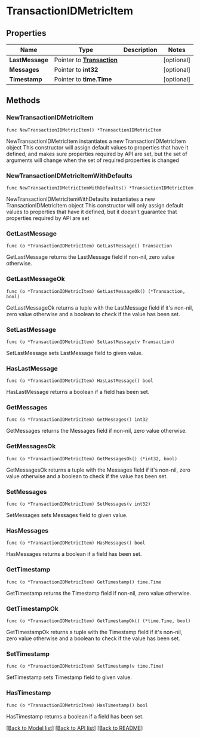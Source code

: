 # TransactionIDMetricItem

## Properties

Name | Type | Description | Notes
------------ | ------------- | ------------- | -------------
**LastMessage** | Pointer to [**Transaction**](Transaction.md) |  | [optional] 
**Messages** | Pointer to **int32** |  | [optional] 
**Timestamp** | Pointer to **time.Time** |  | [optional] 

## Methods

### NewTransactionIDMetricItem

`func NewTransactionIDMetricItem() *TransactionIDMetricItem`

NewTransactionIDMetricItem instantiates a new TransactionIDMetricItem object
This constructor will assign default values to properties that have it defined,
and makes sure properties required by API are set, but the set of arguments
will change when the set of required properties is changed

### NewTransactionIDMetricItemWithDefaults

`func NewTransactionIDMetricItemWithDefaults() *TransactionIDMetricItem`

NewTransactionIDMetricItemWithDefaults instantiates a new TransactionIDMetricItem object
This constructor will only assign default values to properties that have it defined,
but it doesn't guarantee that properties required by API are set

### GetLastMessage

`func (o *TransactionIDMetricItem) GetLastMessage() Transaction`

GetLastMessage returns the LastMessage field if non-nil, zero value otherwise.

### GetLastMessageOk

`func (o *TransactionIDMetricItem) GetLastMessageOk() (*Transaction, bool)`

GetLastMessageOk returns a tuple with the LastMessage field if it's non-nil, zero value otherwise
and a boolean to check if the value has been set.

### SetLastMessage

`func (o *TransactionIDMetricItem) SetLastMessage(v Transaction)`

SetLastMessage sets LastMessage field to given value.

### HasLastMessage

`func (o *TransactionIDMetricItem) HasLastMessage() bool`

HasLastMessage returns a boolean if a field has been set.

### GetMessages

`func (o *TransactionIDMetricItem) GetMessages() int32`

GetMessages returns the Messages field if non-nil, zero value otherwise.

### GetMessagesOk

`func (o *TransactionIDMetricItem) GetMessagesOk() (*int32, bool)`

GetMessagesOk returns a tuple with the Messages field if it's non-nil, zero value otherwise
and a boolean to check if the value has been set.

### SetMessages

`func (o *TransactionIDMetricItem) SetMessages(v int32)`

SetMessages sets Messages field to given value.

### HasMessages

`func (o *TransactionIDMetricItem) HasMessages() bool`

HasMessages returns a boolean if a field has been set.

### GetTimestamp

`func (o *TransactionIDMetricItem) GetTimestamp() time.Time`

GetTimestamp returns the Timestamp field if non-nil, zero value otherwise.

### GetTimestampOk

`func (o *TransactionIDMetricItem) GetTimestampOk() (*time.Time, bool)`

GetTimestampOk returns a tuple with the Timestamp field if it's non-nil, zero value otherwise
and a boolean to check if the value has been set.

### SetTimestamp

`func (o *TransactionIDMetricItem) SetTimestamp(v time.Time)`

SetTimestamp sets Timestamp field to given value.

### HasTimestamp

`func (o *TransactionIDMetricItem) HasTimestamp() bool`

HasTimestamp returns a boolean if a field has been set.


[[Back to Model list]](../README.md#documentation-for-models) [[Back to API list]](../README.md#documentation-for-api-endpoints) [[Back to README]](../README.md)


